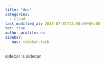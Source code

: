 ```yaml
---
title: "dev"
categories: 
  - cloud
last_modified_at: 2018-07-01T13:00:00+09:00
toc: true
author_profile: no
sidebar:
   nav: sidebar-tech
---
```


sidecar is sidecar
